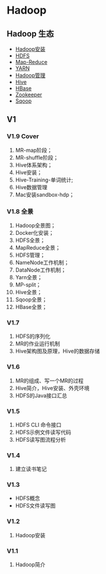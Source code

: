 # Hadoop

## Hadoop 生态

* [Hadoop安装](hadoop-an-zhuang/)
* [HDFS](hdfs/)
* [Map-Reduce](map-reduce/)
* [YARN](/basic/hadoop/yarn.md)
* [Hadoop管理](hadoop-guan-li/)
* [Hive](/basic/hadoop/hive.md)
* [HBase](/basic/hadoop/hbase.md)
* [Zookeeper](/basic/hadoop/zk/README.md)
* [Sqoop](/basic/hadoop/sqoop.md)

## V1

### V1.9 Cover
1. MR-map阶段；
2. MR-shuffle阶段；
3. Hive体系架构；
4. Hive安装；
5. Hive-Training-单词统计;
6. Hive数据管理
7. Mac安装sandbox-hdp；

### V1.8 全景

1. Hadoop全景图； 
2. Docker化安装；
3. HDFS全景；
4. MapReduce全景；
5. HDFS管理；
6. NameNode工作机制；
7. DataNode工作机制；
8. Yarn全景；
9. MP-split；
10. Hive全景；
11. Sqoop全景；
12. HBase全景；

### V1.7

1. HDFS的序列化
2. MR的作业运行机制
3. Hive架构图及原理，Hive的数据存储

### V1.6

1. MR的组成、写一个MR的过程
2. Hive简介，Hive安装、外壳环境
3. HDFS的Java接口汇总

### V1.5

1. HDFS CLI 命令接口
2. HDFS示例文件读写代码
3. HDFS读写图流程分析

### V1.4

1. 建立读书笔记

### V1.3

* HDFS概念
* HDFS文件读写图

### V1.2

1. Hadoop安装

### V1.1

1. Hadoop简介

